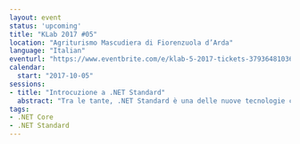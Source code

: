```yaml
---
layout: event
status: 'upcoming'
title: "KLab 2017 #05"
location: "Agriturismo Mascudiera di Fiorenzuola d’Arda"
language: "Italian"
eventurl: "https://www.eventbrite.com/e/klab-5-2017-tickets-37936481036"
calendar:
  start: "2017-10-05"
sessions:
- title: "Introcuzione a .NET Standard"
  abstract: "Tra le tante, .NET Standard è una delle nuove tecnologie che sono emerse dalla potente iniziativa Open Source guidata da Microsoft. .NET Standard non è solo una maniera più efficiente per usare pacchetti Nuget, è una maniera più efficiente e più semplice di utilizzare pacchetti Nuget cross-platform. Che cosa è quindi .NET Standard e come funziona? Cercheremo di dare una risposta a queste domande e allo stesso tempo ci addentreremo nei menadri della 'magia' che consente a .NET Standard di funzionare."
tags:
- .NET Core
- .NET Standard
---
```

